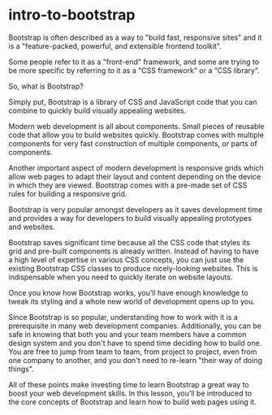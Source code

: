 # intro-to-bootstrap

Bootstrap is often described as a way to "build fast, responsive sites" and it is a "feature-packed, powerful, and extensible frontend toolkit".

Some people refer to it as a "front-end" framework, and some are trying to be more specific by referring to it as a "CSS framework" or a “CSS library”.

So, what is Bootstrap?

Simply put, Bootstrap is a library of CSS and JavaScript code that you can combine to quickly build visually appealing websites.

Modern web development is all about components. Small pieces of reusable code that allow you to build websites quickly. Bootstrap comes with multiple components for very fast construction of multiple components, or parts of components.

Another important aspect of modern development is responsive grids which allow web pages to adapt their layout and content depending on the device in which they are viewed. Bootstrap comes with a pre-made set of CSS rules for building a responsive grid.

Bootstrap is very popular amongst developers as it saves development time and provides a way for developers to build visually appealing prototypes and websites.

Bootstrap saves significant time because all the CSS code that styles its grid and pre-built components is already written. Instead of having to have a high level of expertise in various CSS concepts, you can just use the existing Bootstrap CSS classes to produce nicely-looking websites. This is indispensable when you need to quickly iterate on website layouts.

Once you know how Bootstrap works, you’ll have enough knowledge to tweak its styling and a whole new world of development opens up to you.

Since Bootstrap is so popular, understanding how to work with it is a prerequisite in many web development companies. Additionally, you can be safe in knowing that both you and your team members have a common design system and you don't have to spend time deciding how to build one. You are free to jump from team to team, from project to project, even from one company to another, and you don't need to re-learn "their way of doing things".

All of these points make investing time to learn Bootstrap a great way to boost your web development skills. In this lesson, you’ll be introduced to the core concepts of Bootstrap and learn how to build web pages using it.
